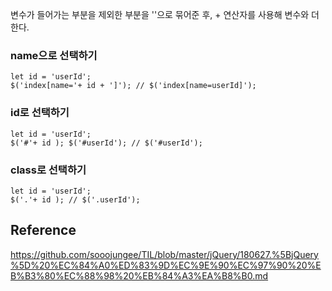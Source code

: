변수가 들어가는 부분을 제외한 부분을 ''으로 묶어준 후, + 연산자를 사용해 변수와 더한다.

### name으로 선택하기
```
let id = 'userId';
$('index[name='+ id + ']'); // $('index[name=userId]');
```
### id로 선택하기
``` 
let id = 'userId';
$('#'+ id ); $('#userId'); // $('#userId');
```

### class로 선택하기
```
let id = 'userId';
$('.'+ id ); // $('.userId');
```
## Reference
https://github.com/sooojungee/TIL/blob/master/jQuery/180627.%5BjQuery%5D%20%EC%84%A0%ED%83%9D%EC%9E%90%EC%97%90%20%EB%B3%80%EC%88%98%20%EB%84%A3%EA%B8%B0.md